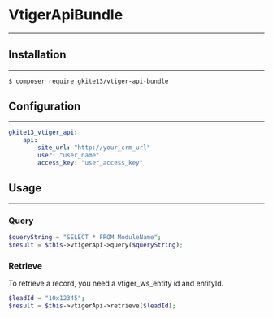 # VtigerApiBundle
***
## Installation
***

``` bash
$ composer require gkite13/vtiger-api-bundle
```

## Configuration
***

``` yaml
gkite13_vtiger_api:
    api:
        site_url: "http://your_crm_url"
        user: "user_name"
        access_key: "user_access_key"
```

## Usage
***

### Query

``` php
$queryString = "SELECT * FROM ModuleName";
$result = $this->vtigerApi->query($queryString);
```

### Retrieve

To retrieve a record, you need a vtiger_ws_entity id and entityId. 
``` php
$leadId = "10x12345";
$result = $this->vtigerApi->retrieve($leadId);
```
